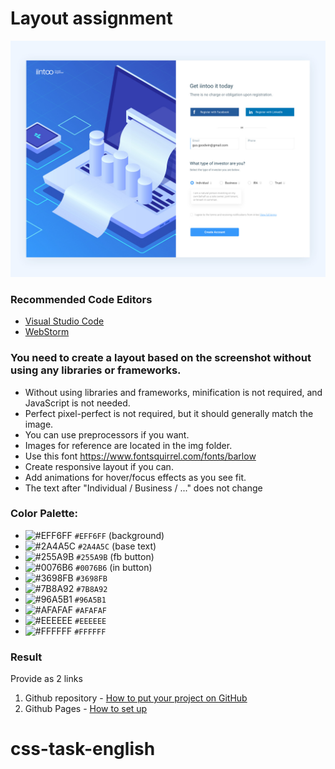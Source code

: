 # Layout assignment

![Template](/template.jpg)


### Recommended Code Editors
- [Visual Studio Code](https://code.visualstudio.com/)
- [WebStorm](https://www.jetbrains.com/webstorm/)

### You need to create a layout based on the screenshot without using any libraries or frameworks.

- Without using libraries and frameworks, minification is not required, and JavaScript is not needed.
- Perfect pixel-perfect is not required, but it should generally match the image.
- You can use preprocessors if you want.
- Images for reference are located in the img folder.
- Use this font https://www.fontsquirrel.com/fonts/barlow
- Create responsive layout if you can.
- Add animations for hover/focus effects as you see fit.
- The text after "Individual / Business / ..." does not change

### Color Palette:

- ![#EFF6FF](https://placehold.it/15/EFF6FF/000000?text=+) `#EFF6FF` (background)
- ![#2A4A5C](https://placehold.it/15/2A4A5C/000000?text=+) `#2A4A5C` (base text)
- ![#255A9B](https://placehold.it/15/255A9B/000000?text=+) `#255A9B` (fb button)
- ![#0076B6](https://placehold.it/15/0076B6/000000?text=+) `#0076B6` (in button)
- ![#3698FB](https://placehold.it/15/3698FB/000000?text=+) `#3698FB`
- ![#7B8A92](https://placehold.it/15/7B8A92/000000?text=+) `#7B8A92`
- ![#96A5B1](https://placehold.it/15/96A5B1/000000?text=+) `#96A5B1`
- ![#AFAFAF](https://placehold.it/15/AFAFAF/000000?text=+) `#AFAFAF`
- ![#EEEEEE](https://placehold.it/15/EEEEEE/000000?text=+) `#EEEEEE`
- ![#FFFFFF](https://placehold.it/15/FFFFFF/000000?text=+) `#FFFFFF`

### Result
Provide as 2 links
1) Github repository - [How to put your project on GitHub](https://youtu.be/qMck70tLDuo?feature=shared)
2) Github Pages - [How to set up](https://developer.mozilla.org/en-US/docs/Learn/Common_questions/Tools_and_setup/Using_GitHub_pages)
# css-task-english
